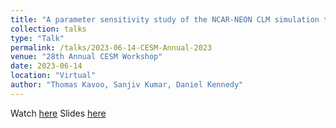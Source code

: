 ```yaml
---
title: "A parameter sensitivity study of the NCAR-NEON CLM simulation tool in the Southeastern United States"
collection: talks
type: "Talk"
permalink: /talks/2023-06-14-CESM-Annual-2023
venue: "28th Annual CESM Workshop"
date: 2023-06-14
location: "Virtual"
author: "Thomas Kavoo, Sanjiv Kumar, Daniel Kennedy"
---
```

Watch [here](https://youtube.com/clip/Ugkx6oeM21VbOX9e3GRjlkqRwNphqXRMvRhP)
Slides [here](https://files.cesm.ucar.edu/events/workshops/2023/3/2023-cesm-bgcwg-thomas-kavoo.pdf)
